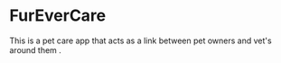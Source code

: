 # FurEverCare
This is a pet care app that acts as a link between pet owners and vet's around them .
